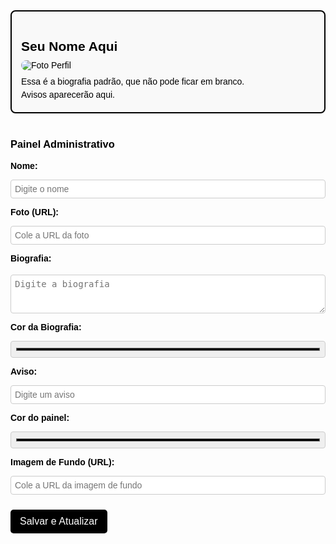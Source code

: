 <!DOCTYPE html>
<html lang="pt-BR">
<head>
<meta charset="UTF-8" />
<meta name="viewport" content="width=device-width, initial-scale=1" />
<title>Painel Admin Teste</title>
<style>
  :root {
    --cor-principal: #000000;
    --cor-bio: #000000;
    --imagem-fundo: none;
  }
  body {
    background: var(--imagem-fundo) no-repeat center center fixed;
    background-size: cover;
    color: var(--cor-principal);
    font-family: Arial, sans-serif;
    margin: 0;
    padding: 20px;
  }
  #pagina-principal {
    max-width: 500px;
    margin: 0 auto 40px auto;
    padding: 15px;
    border: 2px solid var(--cor-principal);
    border-radius: 8px;
    background: #f9f9f9;
  }
  #pagina-principal img {
    display: block;
    margin: 10px 0;
    max-width: 100%;
    border-radius: 8px;
  }
  #pagina-principal h2 {
    margin-bottom: 5px;
  }
  #pagina-principal p {
    margin: 5px 0;
  }
  #bio {
    color: var(--cor-bio);
  }

  #painel {
    max-width: 500px;
    margin: 0 auto;
    padding: 20px;
    border: 2px solid var(--cor-principal);
    border-radius: 8px;
    background: #eee;
  }
  #painel h3 {
    margin-top: 0;
  }
  #painel label {
    display: block;
    margin-bottom: 10px;
    font-weight: bold;
  }
  #painel input[type="text"],
  #painel textarea,
  #painel input[type="color"] {
    width: 100%;
    padding: 6px;
    margin-top: 4px;
    box-sizing: border-box;
    border: 1px solid #ccc;
    border-radius: 4px;
    font-size: 14px;
  }
  #painel textarea {
    resize: vertical;
  }
  #painel button {
    background-color: var(--cor-principal);
    color: white;
    border: none;
    padding: 10px 15px;
    font-size: 16px;
    border-radius: 5px;
    cursor: pointer;
    margin-top: 10px;
  }
  #painel button:hover {
    opacity: 0.9;
  }
</style>
</head>
<body>

<div id="pagina-principal">
  <h2 id="nome">Seu Nome Aqui</h2>
  <img id="perfil" src="https://via.placeholder.com/150" alt="Foto Perfil" />
  <p id="bio">Essa é a biografia padrão, que não pode ficar em branco.</p>
  <p id="aviso">Avisos aparecerão aqui.</p>
</div>

<div id="painel">
  <h3>Painel Administrativo</h3>

  <label for="input-nome">Nome:</label>
  <input type="text" id="input-nome" placeholder="Digite o nome" />

  <label for="input-foto">Foto (URL):</label>
  <input type="text" id="input-foto" placeholder="Cole a URL da foto" />

  <label for="input-bio">Biografia:</label>
  <textarea id="input-bio" rows="3" placeholder="Digite a biografia"></textarea>

  <label for="input-cor-bio">Cor da Biografia:</label>
  <input type="color" id="input-cor-bio" value="#000000" />

  <label for="input-aviso">Aviso:</label>
  <input type="text" id="input-aviso" placeholder="Digite um aviso" />

  <label for="input-cor">Cor do painel:</label>
  <input type="color" id="input-cor" value="#000000" />

  <label for="input-fundo">Imagem de Fundo (URL):</label>
  <input type="text" id="input-fundo" placeholder="Cole a URL da imagem de fundo" />

  <button onclick="atualizarDados()">Salvar e Atualizar</button>
</div>

<script>
  window.onload = () => {
    // Inicializa os inputs com os dados da página
    document.getElementById('input-nome').value = document.getElementById('nome').innerText;
    document.getElementById('input-bio').value = document.getElementById('bio').innerText;
    document.getElementById('input-aviso').value = document.getElementById('aviso').innerText;
    document.getElementById('input-cor').value = '#000000';
    document.getElementById('input-cor-bio').value = '#000000';
  };

  function atualizarDados() {
    // Nome
    const nomeValor = document.getElementById('input-nome').value.trim();
    if (nomeValor) {
      document.getElementById('nome').innerText = nomeValor;
    }

    // Foto
    const urlFoto = document.getElementById('input-foto').value.trim();
    if (urlFoto) {
      document.getElementById('perfil').src = urlFoto;
    }

    // Biografia (não pode ficar vazia)
    const bioValor = document.getElementById('input-bio').value.trim();
    if (bioValor) {
      document.getElementById('bio').innerText = bioValor;
    }

    // Cor da Biografia
    const corBio = document.getElementById('input-cor-bio').value;
    if (corBio) {
      document.documentElement.style.setProperty('--cor-bio', corBio);
    }

    // Aviso (pode ficar vazio)
    const avisoValor = document.getElementById('input-aviso').value.trim();
    document.getElementById('aviso').innerText = avisoValor;

    // Cor do painel
    const cor = document.getElementById('input-cor').value;
    if (cor) {
      document.documentElement.style.setProperty('--cor-principal', cor);
    }

    // Imagem de fundo
    const fundoURL = document.getElementById('input-fundo').value.trim();
    if (fundoURL) {
      document.documentElement.style.setProperty('--imagem-fundo', `url('${fundoURL}')`);
    } else {
      document.documentElement.style.setProperty('--imagem-fundo', 'none');
    }
  }
</script>

</body>
</html>
